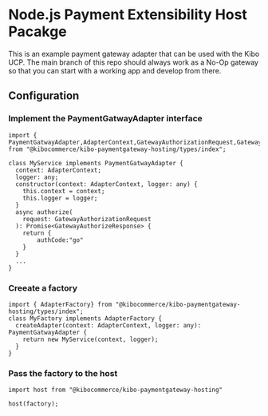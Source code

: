# Node.js Payment Extensibility Host Pacakge

This is an example payment gateway adapter that can be used with the Kibo UCP. The main branch of this repo should always work as a No-Op gateway so that you can start with a working app and develop from there.

## Configuration

### Implement the PaymentGatwayAdapter interface

```
import { PaymentGatwayAdapter,AdapterContext,GatewayAuthorizationRequest,GatewayAuthorizeResponse} from "@kibocommerce/kibo-paymentgateway-hosting/types/index";

class MyService implements PaymentGatwayAdapter {
  context: AdapterContext;
  logger: any;
  constructor(context: AdapterContext, logger: any) {
    this.context = context;
    this.logger = logger;
  }
  async authorize(
    request: GatewayAuthorizationRequest
  ): Promise<GatewayAuthorizeResponse> {
    return {
        authCode:"go"
    }
  }
  ...
}

```

### Creeate a factory

```
import { AdapterFactory} from "@kibocommerce/kibo-paymentgateway-hosting/types/index";
class MyFactory implements AdapterFactory {
  createAdapter(context: AdapterContext, logger: any): PaymentGatwayAdapter {
    return new MyService(context, logger);
  }
}
```

### Pass the factory to the host

```
import host from "@kibocommerce/kibo-paymentgateway-hosting"

host(factory);
```
